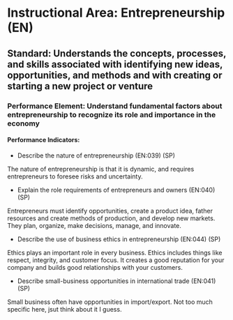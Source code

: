 # Instructional Area: Entrepreneurship (EN)

## Standard: Understands the concepts, processes, and skills associated with identifying new ideas, opportunities, and methods and with creating or starting a new project or venture

### Performance Element: Understand fundamental factors about entrepreneurship to recognize its role and importance in the economy

#### Performance Indicators:

* Describe the nature of entrepreneurship (EN:039) (SP)

The nature of entrepreneurship is that it is dynamic, and requires entrepreneurs to foresee risks and uncertainty.

* Explain the role requirements of entrepreneurs and owners (EN:040) (SP)

Entrepreneurs must identify opportunities, create a product idea, father resources and create methods of production, and develop new markets.
They plan, organize, make decisions, manage, and innovate.

* Describe the use of business ethics in entrepreneurship (EN:044) (SP)

Ethics plays an important role in every business.
Ethics includes things like respect, integrity, and customer focus.
It creates a good reputation for your company and builds good relationships with your customers.

* Describe small-business opportunities in international trade (EN:041) (SP)

Small business often have opportunities in import/export.
Not too much specific here, jsut think about it I guess.

